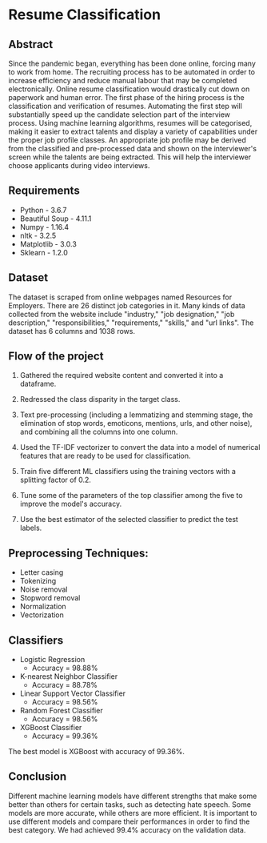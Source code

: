 # **Resume Classification**

## Abstract
Since the pandemic began, everything has been done online, forcing many to work from home. The recruiting process has to be automated in order to increase efficiency and reduce manual labour that may be completed electronically. Online resume classification would drastically cut down on paperwork and human error. The first phase of the hiring process is the classification and verification of resumes. Automating the first step will substantially speed up the candidate selection part of the interview process. Using machine learning algorithms, resumes will be categorised, making it easier to extract talents and display a variety of capabilities under the proper job profile classes. An appropriate job profile may be derived from the classified and pre-processed data and shown on the interviewer's screen while the talents are being extracted. This will help the interviewer choose applicants during video interviews.

## Requirements
- Python - 3.6.7
- Beautiful Soup - 4.11.1
- Numpy - 1.16.4
- nltk - 3.2.5
- Matplotlib - 3.0.3
- Sklearn - 1.2.0

## Dataset
The dataset is scraped from online webpages named Resources for Employers. There are 26 distinct job categories in it. Many kinds of data collected from the website include "industry," "job designation," "job description," "responsibilities," "requirements," "skills," and "url links". The dataset has 6 columns and 1038 rows.

## Flow of the project
1. Gathered the required website content and converted it into a dataframe.
2. Redressed the class disparity in the target class.
3. Text pre-processing (including a lemmatizing and stemming stage, the elimination of stop words, emoticons, mentions, urls, and other noise), and combining all the columns into one column.
4. Used the TF-IDF vectorizer to convert the data into a model of numerical features that are ready to be used for classification.
5. Train five different ML classifiers using the training vectors with a splitting factor of 0.2.

6. Tune some of the parameters of the top classifier among the five to improve the model's accuracy.
7. Use the best estimator of the selected classifier to predict the test labels.


## Preprocessing Techniques:
- Letter casing
- Tokenizing
- Noise removal
- Stopword removal
- Normalization
- Vectorization


## Classifiers
- Logistic Regression
  + Accuracy = 98.88%
- K-nearest Neighbor Classifier
  + Accuracy = 88.78%
- Linear Support Vector Classifier
  + Accuracy = 98.56%
- Random Forest Classifier
  + Accuracy = 98.56%
- XGBoost Classifier
  + Accuracy = 99.36%
  
The best model is XGBoost with accuracy of 99.36%.

## Conclusion
Different machine learning models have different strengths that make some better than others for certain tasks, such as detecting hate speech. Some models are more accurate, while others are more efficient. It is important to use different models and compare their performances in order to find the best category. We had achieved 99.4% accuracy on the validation data.
